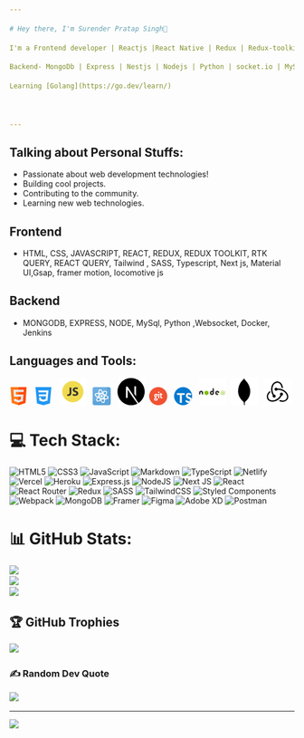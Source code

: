```yaml
---

# Hey there, I'm Surender Pratap Singh👋

I'm a Frontend developer | Reactjs |React Native | Redux | Redux-toolkit | RTK Query | react query | Redux-Saga | Nextjs | GraphQL| Type-Script | Socket.io.client | webRTC

Backend- MongoDb | Express | Nestjs | Nodejs | Python | socket.io | MySql | Redis | Docker | Prisma |sqlite

Learning [Golang](https://go.dev/learn/)



---
```


## Talking about Personal Stuffs:
- Passionate about web development technologies!
- Building cool projects.
- Contributing to the community.
- Learning new web technologies.

## Frontend
- HTML, CSS, JAVASCRIPT, REACT, REDUX, REDUX TOOLKIT, RTK QUERY, REACT QUERY, Tailwind , SASS, Typescript, Next js, Material UI,Gsap, framer motion, locomotive js

## Backend
- MONGODB, EXPRESS, NODE, MySql, Python ,Websocket, Docker, Jenkins

## Languages and Tools:
![html](./html.png) &nbsp;      ![css](./css-3.png) &nbsp;        ![javascript](./js.png) &nbsp;     ![react js](./physics.png)  &nbsp;    ![Next js](./next.png)&nbsp; ![git](./git.png) &nbsp;     ![typescript](./typescript.png) &nbsp;    ![node js](./node.png)&nbsp;     ![mongo db](./md.png)  &nbsp;       ![redux](./redux.png)


# 💻 Tech Stack:
![HTML5](https://img.shields.io/badge/html5-%23E34F26.svg?style=flat-square&logo=html5&logoColor=white) ![CSS3](https://img.shields.io/badge/css3-%231572B6.svg?style=flat-square&logo=css3&logoColor=white) ![JavaScript](https://img.shields.io/badge/javascript-%23323330.svg?style=flat-square&logo=javascript&logoColor=%23F7DF1E) ![Markdown](https://img.shields.io/badge/markdown-%23000000.svg?style=flat-square&logo=markdown&logoColor=white) ![TypeScript](https://img.shields.io/badge/typescript-%23007ACC.svg?style=flat-square&logo=typescript&logoColor=white) ![Netlify](https://img.shields.io/badge/netlify-%23000000.svg?style=flat-square&logo=netlify&logoColor=#00C7B7) ![Vercel](https://img.shields.io/badge/vercel-%23000000.svg?style=flat-square&logo=vercel&logoColor=white) ![Heroku](https://img.shields.io/badge/heroku-%23430098.svg?style=flat-square&logo=heroku&logoColor=white) ![Express.js](https://img.shields.io/badge/express.js-%23404d59.svg?style=flat-square&logo=express&logoColor=%2361DAFB) ![NodeJS](https://img.shields.io/badge/node.js-6DA55F?style=flat-square&logo=node.js&logoColor=white) ![Next JS](https://img.shields.io/badge/Next-black?style=flat-square&logo=next.js&logoColor=white) ![React](https://img.shields.io/badge/react-%2320232a.svg?style=flat-square&logo=react&logoColor=%2361DAFB) ![React Router](https://img.shields.io/badge/React_Router-CA4245?style=flat-square&logo=react-router&logoColor=white) ![Redux](https://img.shields.io/badge/redux-%23593d88.svg?style=flat-square&logo=redux&logoColor=white) ![SASS](https://img.shields.io/badge/SASS-hotpink.svg?style=flat-square&logo=SASS&logoColor=white) ![TailwindCSS](https://img.shields.io/badge/tailwindcss-%2338B2AC.svg?style=flat-square&logo=tailwind-css&logoColor=white) ![Styled Components](https://img.shields.io/badge/styled--components-DB7093?style=flat-square&logo=styled-components&logoColor=white) ![Webpack](https://img.shields.io/badge/webpack-%238DD6F9.svg?style=flat-square&logo=webpack&logoColor=black) ![MongoDB](https://img.shields.io/badge/MongoDB-%234ea94b.svg?style=flat-square&logo=mongodb&logoColor=white) ![Framer](https://img.shields.io/badge/Framer-black?style=flat-square&logo=framer&logoColor=blue) 	![Figma](https://img.shields.io/badge/figma-%23F24E1E.svg?style=flat-square&logo=figma&logoColor=white) ![Adobe XD](https://img.shields.io/badge/Adobe%20XD-470137?style=flat-square&logo=Adobe%20XD&logoColor=#FF61F6) ![Postman](https://img.shields.io/badge/Postman-FF6C37?style=flat-square&logo=postman&logoColor=white)
# 📊 GitHub Stats:
![](https://github-readme-stats.vercel.app/api?username=Surender0905&theme=dark&hide_border=true&include_all_commits=true&count_private=false)<br/>
![](https://github-readme-streak-stats.herokuapp.com/?user=Surender0905&theme=dark&hide_border=true)<br/>
![](https://github-readme-stats.vercel.app/api/top-langs/?username=Surender0905&theme=dark&hide_border=true&include_all_commits=true&count_private=false&layout=compact)

## 🏆 GitHub Trophies
![](https://github-profile-trophy.vercel.app/?username=Surender0905&theme=dark_dimmed&no-frame=false&no-bg=true&margin-w=4)

### ✍️ Random Dev Quote
![](https://quotes-github-readme.vercel.app/api?type=horizontal&theme=radical)

---
![](https://visitcount.itsvg.in/api?id=Surender0905&icon=0&color=0)


 

  

   

   
